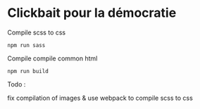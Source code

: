 # Clickbait pour la démocratie


Compile scss to css

```
npm run sass
```


Compile compile common html

```
npm run build
```



Todo : 

fix compilation of images & use webpack to compile scss to css
